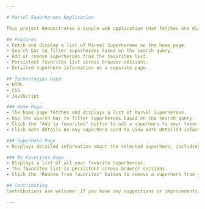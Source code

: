 ```yaml
---

# Marvel Superheroes Application

This project demonstrates a simple web application that fetches and displays a list of Marvel Superheroes. It includes features like searching for superheroes, adding/removing them from favorites, and displaying detailed information about each superhero.

## Features
- Fetch and display a list of Marvel Superheroes on the home page.
- Search bar to filter superheroes based on the search query.
- Add or remove superheroes from the favorites list.
- Persistent favorites list across browser sessions.
- Detailed superhero information on a separate page.

## Technologies Used
- HTML
- CSS
- JavaScript

### Home Page
- The home page fetches and displays a list of Marvel Superheroes.
- Use the search bar to filter superheroes based on the search query.
- Click the "Add to favorites" button to add a superhero to your favorites list.
- Click more details on any superhero card to view more detailed information on a separate page.

### Superhero Page
- Displays detailed information about the selected superhero, including their name, photo, bio, comics, events, series, and stories.

### My Favorites Page
- Displays a list of all your favorite superheroes.
- The favorites list is persistent across browser sessions.
- Click the "Remove from favorites" button to remove a superhero from your favorites list.

## Contributing
Contributions are welcome! If you have any suggestions or improvements, please feel free to submit a pull request.

---
```

